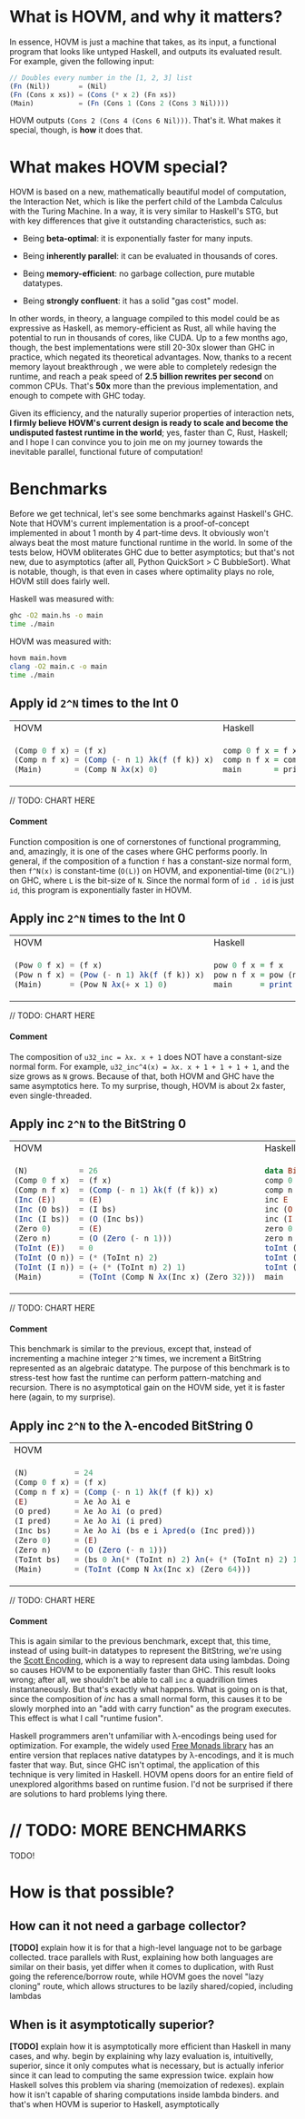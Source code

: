 What is HOVM, and why it matters?
=================================

In essence, HOVM is just a machine that takes, as its input, a functional
program that looks like untyped Haskell, and outputs its evaluated result. For
example, given the following input:

```javascript
// Doubles every number in the [1, 2, 3] list
(Fn (Nil))       = (Nil)
(Fn (Cons x xs)) = (Cons (* x 2) (Fn xs))
(Main)           = (Fn (Cons 1 (Cons 2 (Cons 3 Nil))))
```

HOVM outputs `(Cons 2 (Cons 4 (Cons 6 Nil)))`. That's it. What makes it special,
though, is **how** it does that.

What makes HOVM special?
========================

HOVM is based on a new, mathematically beautiful model of computation, the
Interaction Net, which is like the perfert child of the Lambda Calculus with the
Turing Machine. In a way, it is very similar to Haskell's STG, but with key
differences that give it outstanding characteristics, such as:

- Being **beta-optimal**: it is exponentially faster for many inputs.

- Being **inherently parallel**: it can be evaluated in thousands of cores.

- Being **memory-efficient**: no garbage collection, pure mutable datatypes.

- Being **strongly confluent**: it has a solid "gas cost" model.

In other words, in theory, a language compiled to this model could be as
expressive as Haskell, as memory-efficient as Rust, all while having the
potential to run in thousands of cores, like CUDA. Up to a few months ago,
though, the best implementations were still 20-30x slower than GHC in practice,
which negated its theoretical advantages. Now, thanks to a recent memory layout
breakthrough , we were able to completely redesign the runtime, and reach a peak
speed of **2.5 billion rewrites per second** on common CPUs. That's **50x** more
than the previous implementation, and enough to compete with GHC today.

Given its efficiency, and the naturally superior properties of interaction nets,
**I firmly believe HOVM's current design is ready to scale and become the
undisputed fastest runtime in the world**; yes, faster than C, Rust, Haskell;
and I hope I can convince you to join me on my journey towards the inevitable
parallel, functional future of computation!

Benchmarks
==========

Before we get technical, let's see some benchmarks against Haskell's GHC. Note
that HOVM's current implementation is a proof-of-concept implemented in about 1
month by 4 part-time devs. It obviously won't always beat the most mature
functional runtime in the world. In some of the tests below, HOVM obliterates
GHC due to better asymptotics; but that's not new, due to asymptotics (after
all, Python QuickSort > C BubbleSort). What is notable, though, is that even in
cases where optimality plays no role, HOVM still does fairly well.

Haskell was measured with:

```bash
ghc -O2 main.hs -o main
time ./main
```

HOVM was measured with:

```bash
hovm main.hovm
clang -O2 main.c -o main
time ./main
```

Apply id `2^N` times to the Int 0
---------------------------------

<table>
<tr> <td>HOVM</td> <td>Haskell</td> </tr>
<tr>
<td>

```javascript
(Comp 0 f x) = (f x)
(Comp n f x) = (Comp (- n 1) λk(f (f k)) x)
(Main)       = (Comp N λx(x) 0)
```

</td>
<td>

```haskell
comp 0 f x = f x
comp n f x = comp (n - 1) (\x -> f (f x)) x
main       = print$ comp n (\x->x) (0::Int)
```

</td>
</tr>
</table>

// TODO: CHART HERE

#### Comment

Function composition is one of cornerstones of functional programming, and,
amazingly, it is one of the cases where GHC performs poorly. In general, if the
composition of a function `f` has a constant-size normal form, then `f^N(x)` is
constant-time (`O(L)`) on HOVM, and exponential-time (`O(2^L)`) on GHC, where
`L` is the bit-size of `N`. Since the normal form of `id . id` is just `id`,
this program is exponentially faster in HOVM.

Apply inc `2^N` times to the Int 0 
----------------------------------

<table>
<tr> <td>HOVM</td> <td>Haskell</td> </tr>
<tr>
<td>

```javascript
(Pow 0 f x) = (f x)
(Pow n f x) = (Pow (- n 1) λk(f (f k)) x)
(Main)      = (Pow N λx(+ x 1) 0)
  ```

</td>
<td>

```haskell
pow 0 f x = f x
pow n f x = pow (n - 1) (\x -> f (f x)) x
main      = print $ pow n (\x -> x + 1) (0 :: Int)
```

</td>
</tr>
</table>

// TODO: CHART HERE

#### Comment

The composition of `u32_inc = λx. x + 1` does NOT have a constant-size normal
form. For example, `u32_inc^4(x) = λx. x + 1 + 1 + 1 + 1`, and the size grows as
`N` grows. Because of that, both HOVM and GHC have the same asymptotics here.
To my surprise, though, HOVM is about 2x faster, even single-threaded.

Apply inc `2^N` to the BitString 0
----------------------------------

<table>
<tr> <td>HOVM</td> <td>Haskell</td> </tr>
<tr>
<td>

```javascript
(N)           = 26
(Comp 0 f x)  = (f x)
(Comp n f x)  = (Comp (- n 1) λk(f (f k)) x)
(Inc (E))     = (E)
(Inc (O bs))  = (I bs)
(Inc (I bs))  = (O (Inc bs))
(Zero 0)      = (E)
(Zero n)      = (O (Zero (- n 1)))
(ToInt (E))   = 0
(ToInt (O n)) = (* (ToInt n) 2)
(ToInt (I n)) = (+ (* (ToInt n) 2) 1)
(Main)        = (ToInt (Comp N λx(Inc x) (Zero 32)))
```

</td>
<td>

```haskell
data Bits   = E | O Bits | I Bits deriving Show
comp 0 f x  = f x
comp n f x  = comp (n - 1) (\k -> f (f k)) x
inc E       = E
inc (O bs)  = I bs
inc (I bs)  = O (inc bs)
zero 0      = E
zero n      = O (zero (n - 1))
toInt (E)   = 0
toInt (O n) = toInt n * 2
toInt (I n) = toInt n * 2 + 1
main        = print $ toInt (comp n inc (zero 32))
```

</td>
</tr>
</table>

// TODO: CHART HERE

#### Comment

This benchmark is similar to the previous, except that, instead of incrementing
a machine integer `2^N` times, we increment a BitString represented as an
algebraic datatype. The purpose of this benchmark is to stress-test how fast the
runtime can perform pattern-matching and recursion. There is no asymptotical
gain on the HOVM side, yet it is faster here (again, to my surprise).

Apply inc `2^N` to the λ-encoded BitString 0
--------------------------------------------

<table>
<tr> <td>HOVM</td> <td>Haskell</td> </tr>
<tr>
<td>

```javascript
(N)          = 24
(Comp 0 f x) = (f x)
(Comp n f x) = (Comp (- n 1) λk(f (f k)) x)
(E)          = λe λo λi e
(O pred)     = λe λo λi (o pred)
(I pred)     = λe λo λi (i pred)
(Inc bs)     = λe λo λi (bs e i λpred(o (Inc pred)))
(Zero 0)     = (E)
(Zero n)     = (O (Zero (- n 1)))
(ToInt bs)   = (bs 0 λn(* (ToInt n) 2) λn(+ (* (ToInt n) 2) 1))
(Main)       = (ToInt (Comp N λx(Inc x) (Zero 64)))
```

</td>
<td>

```haskell
newtype BS = BS { get :: forall a. a -> (BS -> a) -> (BS -> a) -> a }
comp 0 f x = f x
comp n f x = comp (n - 1) (\k -> f (f k)) x
e          = BS (\e -> \o -> \i -> e)
o pred     = BS (\e -> \o -> \i -> o pred)
i pred     = BS (\e -> \o -> \i -> i pred)
inc bs     = BS (\e -> \o -> \i -> get bs e i (\pred -> o (inc pred)))
zero 0     = e
zero n     = o (zero (n - 1))
toInt bs   = get bs 0 (\n -> toInt n * 2) (\n -> toInt n * 2 + 1)
main       = print $ toInt (comp n (\x -> inc x) (zero 64))
```

</td>
</tr>
</table>

// TODO: CHART HERE

#### Comment

This is again similar to the previous benchmark, except that, this time, instead
of using built-in datatypes to represent the BitString, we're using the [Scott
Encoding](https://kseo.github.io/posts/2016-12-13-scott-encoding.html), which is
a way to represent data using lambdas. Doing so causes HOVM to be exponentially
faster than GHC. This result looks wrong; after all, we shouldn't be able to
call `inc` a quadrillion times instantaneously. But that's exactly what happens.
What is going on is that, since the composition of *inc* has a small normal
form, this causes it to be slowly morphed into an "add with carry function" as
the program executes. This effect is what I call "runtime fusion".

Haskell programmers aren't unfamiliar with λ-encodings being used for
optimization. For example, the widely used [Free Monads
library](https://hackage.haskell.org/package/free-5.1.7/docs/Control-Monad-Free-Church.html)
has an entire version that replaces native datatypes by λ-encodings, and it is
much faster that way. But, since GHC isn't optimal, the application of this
technique is very limited in Haskell. HOVM opens doors for an entire field of
unexplored algorithms based on runtime fusion. I'd not be surprised if
there are solutions to hard problems lying there.


// TODO: MORE BENCHMARKS
========================

TODO!

How is that possible?
=====================

How can it not need a garbage collector?
----------------------------------------

**[TODO]** explain how it is for that a high-level language not to be garbage
collected. trace parallels with Rust, explaining how both languages are similar
on their basis, yet differ when it comes to duplication, with Rust going the
reference/borrow route, while HOVM goes the novel "lazy cloning" route, which
allows structures to be lazily shared/copied, including lambdas

When is it asymptotically superior?
-----------------------------------

**[TODO]** explain how it is asymptotically more efficient than Haskell in many
cases, and why. begin by explaining why lazy evaluation is, intuitivelly,
superior, since it only computes what is necessary, but is actually inferior
since it can lead to computing the same expression twice. explain how Haskell
solves this problem via sharing (memoization of redexes). explain how it isn't
capable of sharing computations inside lambda binders. and that's when HOVM is
superior to Haskell, asymptotically

